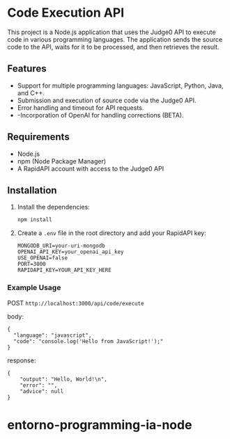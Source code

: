 # Code Execution API

This project is a Node.js application that uses the Judge0 API to execute code in various programming languages. The application sends the source code to the API, waits for it to be processed, and then retrieves the result.

## Features

- Support for multiple programming languages: JavaScript, Python, Java, and C++.
- Submission and execution of source code via the Judge0 API.
- Error handling and timeout for API requests.
- -Incorporation of OpenAI for handling corrections (BETA).

## Requirements

- Node.js
- npm (Node Package Manager)
- A RapidAPI account with access to the Judge0 API

## Installation

1. Install the dependencies:

    ```bash
    npm install
    ```

2. Create a `.env` file in the root directory and add your RapidAPI key:

    ```plaintext
    MONGODB_URI=your-uri-mongodb
    OPENAI_API_KEY=your_openai_api_key
    USE_OPENAI=false
    PORT=3000
    RAPIDAPI_KEY=YOUR_API_KEY_HERE
    ```


### Example Usage

POST
`http://localhost:3000/api/code/execute`

body:
```
{
  "language": "javascript",
  "code": "console.log('Hello from JavaScript!');"
}
```
response:
```
{
    "output": "Hello, World!\n",
    "error": "",
    "advice": null
}
```
# entorno-programming-ia-node
